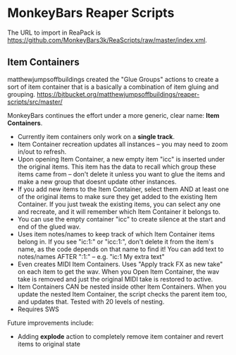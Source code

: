 # MonkeyBars Reaper Scripts

The URL to import in ReaPack is https://github.com/MonkeyBars3k/ReaScripts/raw/master/index.xml.


## Item Containers

matthewjumpsoffbuildings created the "Glue Groups" actions to create a sort of item container that is a basically a combination of item gluing and grouping. https://bitbucket.org/matthewjumpsoffbuildings/reaper-scripts/src/master/

MonkeyBars continues the effort under a more generic, clear name: **Item Containers**.

- Currently item containers only work on a **single track**.
- Item Container recreation updates all instances – you may need to zoom in/out to refresh.
- Upon opening Item Container, a new empty item "icc" is inserted under the original items. This item has the data to recall which group these items came from – don't delete it unless you want to glue the items and make a new group that doesnt update other instances.
- If you add new items to the Item Container, select them AND at least one of the original items to make sure they get added to the existing Item Container. If you just tweak the existing items, you can select any one and recreate, and it will remember which Item Container it belongs to.
- You can use the empty container "icc" to create silence at the start and end of the glued wav.
- Uses item notes/names to keep track of which Item Container items belong in. If you see "ic:1:" or "icc:1:", don't delete it from the item's name, as the code depends on that name to find it! You can add text to notes/names AFTER ":1:" – e.g. "ic:1 My extra text"
- Even creates MIDI Item Containers. Uses "Apply track FX as new take" on each item to get the wav. When you Open Item Container, the wav take is removed and just the original MIDI take is restored to active.
- Item Containers CAN be nested inside other Item Containers. When you update the nested Item Container, the script checks the parent item too, and updates that. Tested with 20 levels of nesting.
- Requires SWS

Future improvements include:
- Adding **explode** action to completely remove item container and revert items to original state

